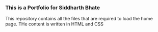 ### This is a Portfolio for Siddharth Bhate


This repository contains all the files that are required to load the home page. THe content is written in HTML and CSS